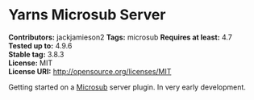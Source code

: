 # Yarns Microsub Server #
**Contributors:** jackjamieson2
**Tags:** microsub
**Requires at least:** 4.7  
**Tested up to:** 4.9.6  
**Stable tag:** 3.8.3  
**License:** MIT  
**License URI:** http://opensource.org/licenses/MIT  

Getting started on a [Microsub](http://indieweb.org/Microsub) server plugin. In very early development.


